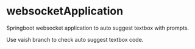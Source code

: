 # websocketApplication
Springboot websocket application to auto suggest textbox with prompts.

Use vaish branch to check auto suggest textbox code.


